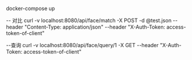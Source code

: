 docker-compose up


-- 对比
curl -v localhost:8080/api/face/match -X POST -d @test.json --header "Content-Type: application/json" --header "X-Auth-Token: access-token-of-client"

--查询
curl -v localhost:8080/api/face/query/1 -X GET --header "X-Auth-Token: access-token-of-client"
